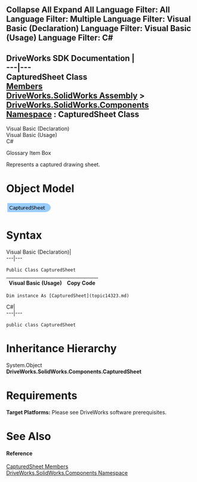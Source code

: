 Collapse All Expand All Language Filter: All  Language Filter: Multiple  Language Filter: Visual Basic (Declaration) Language Filter: Visual Basic (Usage) Language Filter: C#  
---  
DriveWorks SDK Documentation  |   
---|---  
CapturedSheet Class   
[Members](topic14324.md)   
[DriveWorks.SolidWorks Assembly](topic13342.md) > [DriveWorks.SolidWorks.Components Namespace](topic13925.md) : CapturedSheet Class  
---  
  
Visual Basic (Declaration)    
Visual Basic (Usage)    
C# 

Glossary Item Box

Represents a captured drawing sheet. 

# Object Model

![](dotnetdiagramimages/image794.png)

# Syntax

Visual Basic (Declaration)|   
---|---  
      
    
    Public Class CapturedSheet   
  
Visual Basic (Usage)| Copy Code  
---|---  
      
    
    Dim instance As [CapturedSheet](topic14323.md)  
  
C#|   
---|---  
      
    
    public class CapturedSheet   
  
# Inheritance Hierarchy

System.Object  
**DriveWorks.SolidWorks.Components.CapturedSheet**  


# Requirements

**Target Platforms:** Please see DriveWorks software prerequisites.

# See Also

#### Reference

[CapturedSheet Members](topic14324.md)   
[DriveWorks.SolidWorks.Components Namespace](topic13925.md)


